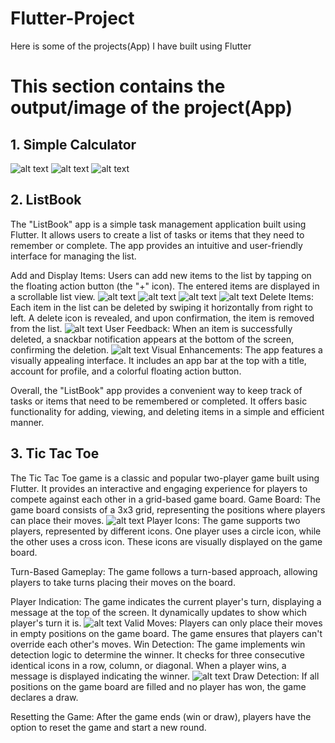 # Flutter-Project
Here is some of the projects(App) I have built using Flutter


# This section contains the output/image of the project(App)

## 1. Simple Calculator  
![alt text](https://github.com/Aayush-Basnet/Flutter-Project/blob/73adc367eb91d662ae6ffeee54b43573227e90af/Flutter%20Project%20Images/Simple%20Calculator%20I1.png)    ![alt text](https://github.com/Aayush-Basnet/Flutter-Project/blob/90fea947116dfe5e39b3776efbca7b815dda5bea/Flutter%20Project%20Images/Simple%20Calculator%20I2.png)      ![alt text](https://github.com/Aayush-Basnet/Flutter-Project/blob/163122337efd45affb4b74bd07ba6bf83936573a/Flutter%20Project%20Images/Simple%20Calculator%20I3.png)

## 2. ListBook
The "ListBook" app is a simple task management application built using Flutter. It allows users to create a list of tasks or items that they need to remember or complete. The app provides an intuitive and user-friendly interface for managing the list.

Add and Display Items: Users can add new items to the list by tapping on the floating action button (the "+" icon). The entered items are displayed in a scrollable list view.
![alt text](https://github.com/Aayush-Basnet/Flutter-Project/blob/ac5baedaec3ecb045555e19526220b16df915c34/Flutter%20Project%20Images/listtodo1.png) ![alt text](https://github.com/Aayush-Basnet/Flutter-Project/blob/a7eb12b90d5ca14a9d7f76faa56147f548262031/Flutter%20Project%20Images/listtodo2.png) ![alt text](https://github.com/Aayush-Basnet/Flutter-Project/blob/663fe41325d6f8d9e3c2f0477db09769392b04c8/Flutter%20Project%20Images/listtodo3.png)
![alt text](https://github.com/Aayush-Basnet/Flutter-Project/blob/c33b8ce775314775a311d21335eb8e5cd27f9bb7/Flutter%20Project%20Images/listtodo4.1.png)
Delete Items: Each item in the list can be deleted by swiping it horizontally from right to left. A delete icon is revealed, and upon confirmation, the item is removed from the list.
![alt text](https://github.com/Aayush-Basnet/Flutter-Project/blob/8f82333992688dc6a1f027946b618485d966adb1/Flutter%20Project%20Images/listtodo5.png)
User Feedback: When an item is successfully deleted, a snackbar notification appears at the bottom of the screen, confirming the deletion.
![alt text](https://github.com/Aayush-Basnet/Flutter-Project/blob/89f97aa1adfcc9bdfc1311abae423e98005f0d2b/Flutter%20Project%20Images/listtodo6.png)
Visual Enhancements: The app features a visually appealing interface. It includes an app bar at the top with a title, account for profile, and a colorful floating action button.

Overall, the "ListBook" app provides a convenient way to keep track of tasks or items that need to be remembered or completed. It offers basic functionality for adding, viewing, and deleting items in a simple and efficient manner.

## 3. Tic Tac Toe
The Tic Tac Toe game is a classic and popular two-player game built using Flutter. It provides an interactive and engaging experience for players to compete against each other in a grid-based game board.
Game Board: The game board consists of a 3x3 grid, representing the positions where players can place their moves.
![alt text](https://github.com/Aayush-Basnet/Flutter-Project/blob/0dc3dfc3888e866ba8773328e501dbc6b64eb720/Flutter%20Project%20Images/tictactoe1.png)
Player Icons: The game supports two players, represented by different icons. One player uses a circle icon, while the other uses a cross icon. These icons are visually displayed on the game board.

Turn-Based Gameplay: The game follows a turn-based approach, allowing players to take turns placing their moves on the board.

Player Indication: The game indicates the current player's turn, displaying a message at the top of the screen. It dynamically updates to show which player's turn it is.
![alt text](https://github.com/Aayush-Basnet/Flutter-Project/blob/e75d74f2b7c72bdbb7b3b3a3b06f53e234c924aa/Flutter%20Project%20Images/tictactoe2.png)
Valid Moves: Players can only place their moves in empty positions on the game board. The game ensures that players can't override each other's moves.
Win Detection: The game implements win detection logic to determine the winner. It checks for three consecutive identical icons in a row, column, or diagonal. When a player wins, a message is displayed indicating the winner.
![alt text](https://github.com/Aayush-Basnet/Flutter-Project/blob/eef0580937a8cb2136e596b2fa46f3ac88605272/Flutter%20Project%20Images/tictactoe3.png)
Draw Detection: If all positions on the game board are filled and no player has won, the game declares a draw.

Resetting the Game: After the game ends (win or draw), players have the option to reset the game and start a new round.





